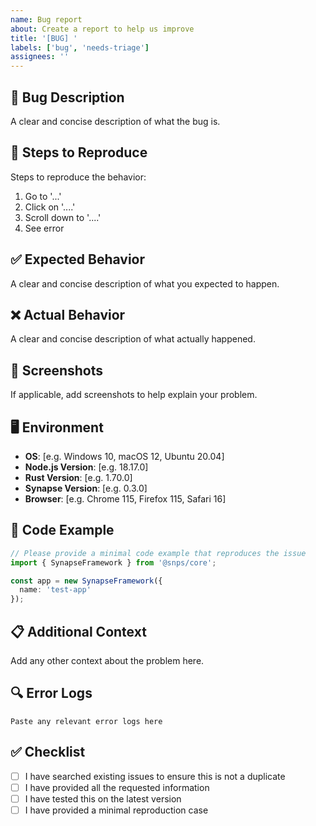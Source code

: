 ```yaml
---
name: Bug report
about: Create a report to help us improve
title: '[BUG] '
labels: ['bug', 'needs-triage']
assignees: ''
---
```


## 🐛 Bug Description
A clear and concise description of what the bug is.

## 🔄 Steps to Reproduce
Steps to reproduce the behavior:
1. Go to '...'
2. Click on '....'
3. Scroll down to '....'
4. See error

## ✅ Expected Behavior
A clear and concise description of what you expected to happen.

## ❌ Actual Behavior
A clear and concise description of what actually happened.

## 📸 Screenshots
If applicable, add screenshots to help explain your problem.

## 🖥️ Environment
- **OS**: [e.g. Windows 10, macOS 12, Ubuntu 20.04]
- **Node.js Version**: [e.g. 18.17.0]
- **Rust Version**: [e.g. 1.70.0]
- **Synapse Version**: [e.g. 0.3.0]
- **Browser**: [e.g. Chrome 115, Firefox 115, Safari 16]

## 📝 Code Example
```typescript
// Please provide a minimal code example that reproduces the issue
import { SynapseFramework } from '@snps/core';

const app = new SynapseFramework({
  name: 'test-app'
});
```

## 📋 Additional Context
Add any other context about the problem here.

## 🔍 Error Logs
```
Paste any relevant error logs here
```

## ✅ Checklist
- [ ] I have searched existing issues to ensure this is not a duplicate
- [ ] I have provided all the requested information
- [ ] I have tested this on the latest version
- [ ] I have provided a minimal reproduction case